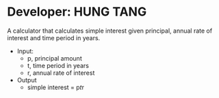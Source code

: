 # Developer: HUNG TANG
A calculator that calculates simple interest given principal, annual rate of interest and time
period in years.
- Input:
  + p, principal amount
  + t, time period in years
  + r, annual rate of interest
- Output
  + simple interest = p*t*r
